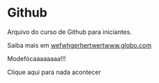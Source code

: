# Github

Arquivo do curso de Github para iniciantes.

Saiba mais em [wefwhgerhertwertwww.globo.com](http://globo.com)

Modefócaaaaaaaa!!!

Clique aqui para nada acontecer